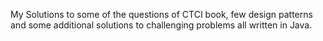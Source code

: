 My Solutions to some of the questions of CTCI book, few design patterns and some additional solutions to challenging problems all written in Java.
